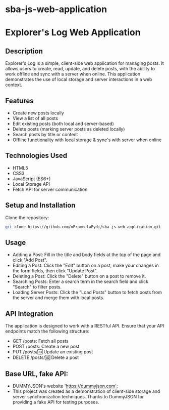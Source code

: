 # sba-js-web-application

# Explorer's Log Web Application

## Description
Explorer's Log is a simple, client-side web application for managing posts. It allows users to create, read, update, and delete posts, with the ability to work offline and sync with a server when online. This application demonstrates the use of local storage and server interactions in a web context.

## Features
- Create new posts locally
- View a list of all posts
- Edit existing posts (both local and server-based)
- Delete posts (marking server posts as deleted locally)
- Search posts by title or content
- Offline functionality with local storage & sync's with server when online

## Technologies Used
- HTML5
- CSS3
- JavaScript (ES6+)
- Local Storage API
- Fetch API for server communication

## Setup and Installation
Clone the repository:
```bash
git clone https://github.com/nPrameelaPydi/sba-js-web-application.git
```

## Usage
- Adding a Post: Fill in the title and body fields at the top of the page and click "Add Post".
- Editing a Post: Click the "Edit" button on a post, make your changes in the form fields, then click "Update Post".
- Deleting a Post: Click the "Delete" button on a post to remove it.
- Searching Posts: Enter a search term in the search field and click "Search" to filter posts.
- Loading Server Posts: Click the "Load Posts" button to fetch posts from the server and merge them with local posts.

## API Integration
The application is designed to work with a RESTful API. Ensure that your API endpoints match the following structure:
- GET /posts: Fetch all posts
- POST /posts: Create a new post
- PUT /posts/:id: Update an existing post
- DELETE /posts/:id: Delete a post

## Base URL, fake API:
- DUMMYJSON's website 'https://dummyjson.com';
- This project was created as a demonstration of client-side storage and server synchronization techniques.
Thanks to DummyJSON for providing a fake API for testing purposes.
